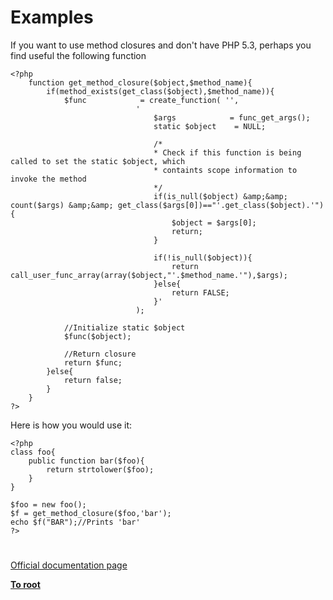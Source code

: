# Examples



If you want to use method closures and don&apos;t have PHP 5.3, perhaps you find useful the following function<br>

```
<?php
    function get_method_closure($object,$method_name){
        if(method_exists(get_class($object),$method_name)){
            $func            = create_function( '',
                            '
                                $args            = func_get_args();
                                static $object    = NULL;
                                
                                /*
                                * Check if this function is being called to set the static $object, which 
                                * containts scope information to invoke the method
                                */
                                if(is_null($object) &amp;&amp; count($args) &amp;&amp; get_class($args[0])=="'.get_class($object).'"){
                                    $object = $args[0];
                                    return;
                                }

                                if(!is_null($object)){
                                    return call_user_func_array(array($object,"'.$method_name.'"),$args);
                                }else{
                                    return FALSE;
                                }'
                            );
            
            //Initialize static $object
            $func($object);
            
            //Return closure
            return $func;
        }else{
            return false;
        }        
    }
?>
```

Here is how you would use it:


```
<?php
class foo{
    public function bar($foo){
        return strtolower($foo);
    }
}

$foo = new foo();
$f = get_method_closure($foo,'bar');
echo $f("BAR");//Prints 'bar'
?>
```
  

#

[Official documentation page](https://www.php.net/manual/en/reflection.examples.php)

**[To root](/README.md)**